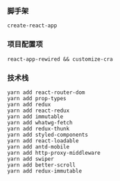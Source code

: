 ### 脚手架
    create-react-app

### 项目配置项
    react-app-rewired && customize-cra

### 技术栈
    yarn add react-router-dom
    yarn add prop-types
    yarn add redux
    yarn add react-redux
    yarn add immutable
    yarn add whatwg-fetch
    yarn add redux-thunk
    yarn add styled-components
    yarn add react-loadable
    yarn add antd-mobile
    yarn add http-proxy-middleware
    yarn add swiper
    yarn add better-scroll
    yarn add redux-immutable

